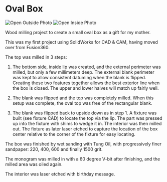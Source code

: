 # Oval Box

![Open Outside Photo](https://github.dev/doug-harriman/oval-box/photos/open-outside.png)
![Open Inside Photo](https://github.dev/doug-harriman/oval-box/photos/open-inside.png)

Wood milling project to create a small oval box 
as a gift for my mother.

This was my first project using SolidWorks for CAD & CAM, having moved over from Fusion360.

The top was milled in 3 steps:

1. The bottom side, inside lip was created, and the external perimeter was milled, but only a few millimeters deep.  The external blank perimeter was kept to allow consistent datuming when the blank is flipped.  Creating these two features together allows the best exterior line when the box is closed.  The upper and lower halves will match up fairly well.

1. The blank was flipped and the top was completely milled.  When this setup was complete, the oval top was free of the rectangular blank.

1. The blank was flipped back to upside down as in step 1. A fixture was built (see fixture CAD) to locate the top via the lip.  The part was pressed up into the fixture with shims to wedge it in. The interior was then milled out.  The fixture as later laser etched to capture the location of the box center relative to the corner of the fixture for easy locating.

The box was finished by wet sanding with Tung Oil, with progressively finer sandpaper: 220, 400, 600 and finally 1500 grit.  

The monogram was milled in with a 60 degree V-bit after finishing, and the milled area was oiled again.

The interior was laser etched with birthday message.

